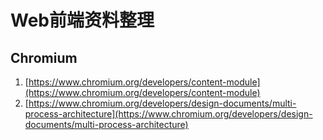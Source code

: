 # Web前端资料整理

## Chromium
1. [https://www.chromium.org/developers/content-module](https://www.chromium.org/developers/content-module)
2. [https://www.chromium.org/developers/design-documents/multi-process-architecture](https://www.chromium.org/developers/design-documents/multi-process-architecture)

